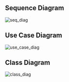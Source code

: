 ## Sequence Diagram

![seq_diag](https://github.com/user-attachments/assets/78577b74-9363-47d1-ac4c-6fc5810803c3)


## Use Case Diagram

![use_case_diag](https://github.com/user-attachments/assets/cbe1b10d-78cd-41d6-ba12-f477a7831c5b)


## Class Diagram

![class_diag](https://github.com/user-attachments/assets/f4f138af-9373-4b87-8fde-76b9ec460029)
